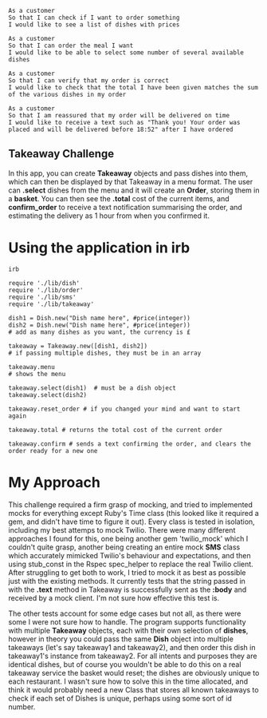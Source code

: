 ```
As a customer
So that I can check if I want to order something
I would like to see a list of dishes with prices

As a customer
So that I can order the meal I want
I would like to be able to select some number of several available dishes

As a customer
So that I can verify that my order is correct
I would like to check that the total I have been given matches the sum of the various dishes in my order

As a customer
So that I am reassured that my order will be delivered on time
I would like to receive a text such as "Thank you! Your order was placed and will be delivered before 18:52" after I have ordered
```

## Takeaway Challenge
In this app, you can create **Takeaway** objects and pass dishes into them, which can then be displayed by that Takeaway in a menu format. The user can **.select** dishes from the menu and it will create an **Order**, storing them in a **basket**. You can then see the **.total** cost of the current items, and **confirm_order** to receive a text notification summarising the order, and estimating the delivery as 1 hour from when you confirmed it.

# Using the application in irb
```
irb

require './lib/dish'
require './lib/order'
require './lib/sms'
require './lib/takeaway'

dish1 = Dish.new("Dish name here", #price(integer))
dish2 = Dish.new("Dish name here", #price(integer))
# add as many dishes as you want, the currency is £

takeaway = Takeaway.new([dish1, dish2])
# if passing multiple dishes, they must be in an array

takeaway.menu
# shows the menu

takeaway.select(dish1)  # must be a dish object
takeaway.select(dish2)

takeaway.reset_order # if you changed your mind and want to start again

takeaway.total # returns the total cost of the current order

takeaway.confirm # sends a text confirming the order, and clears the order ready for a new one
```

# My Approach
This challenge required a firm grasp of mocking, and tried to implemented mocks for everything except Ruby's Time class (this looked like it required a gem, and didn't have time to figure it out). Every class is tested in isolation, including my best attemps to mock Twilio. There were many different approaches I found for this, one being another gem 'twilio_mock' which I couldn't quite grasp, another being creating an entire mock **SMS** class which accurately mimicked Twilio's behaviour and expectations, and then using stub_const in the Rspec spec_helper to replace the real Twilio client. After struggling to get both to work, I tried to mock it as best as possible just with the existing methods. It currently tests that the string passed in with the **.text** method in Takeaway is successfully sent as the **:body** and received by a mock client. I'm not sure how effective this test is.

The other tests account for some edge cases but not all, as there were some I were not sure how to handle. The program supports functionality with multiple **Takeaway** objects, each with their own selection of **dishes**, however in theory you could pass the same **Dish** object into multiple takeaways (let's say takeaway1 and takeaway2), and then order this dish in takeaway1's instance from takeaway2. For all intents and purposes they are identical dishes, but of course you wouldn't be able to do this on a real takeaway service the basket would reset; the dishes are obviously unique to each restaurant. I wasn't sure how to solve this in the time allocated, and think it would probably need a new Class that stores all known takeaways to check if each set of Dishes is unique, perhaps using some sort of id number.

